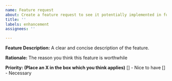 ```yaml
---
name: Feature request
about: Create a feature request to see it potentially implemented in future versions.
title: ''
labels: enhancement
assignees: ''

---
```


**Feature Description:**
A clear and concise description of the feature.

**Rationale:**
The reason you think this feature is worthwhile

**Priority: (Place an X in the box which you think applies)**
[] - Nice to have
[] - Necessary